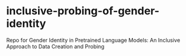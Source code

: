 # inclusive-probing-of-gender-identity
Repo for Gender Identity in Pretrained Language Models: An Inclusive Approach to Data Creation and Probing
